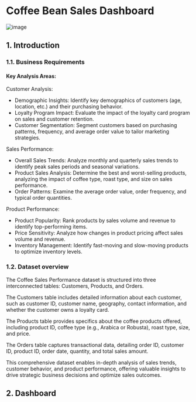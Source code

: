 # Coffee Bean Sales Dashboard

![image](https://github.com/linhnguyen2601/Excel-Projects/assets/166676829/b7d7f7d3-dc5f-4e46-94d0-7ea0b99362e2)

## 1. Introduction

### 1.1. Business Requirements

#### Key Analysis Areas:

Customer Analysis:

- Demographic Insights: Identify key demographics of customers (age, location, etc.) and their purchasing behavior.
- Loyalty Program Impact: Evaluate the impact of the loyalty card program on sales and customer retention.
- Customer Segmentation: Segment customers based on purchasing patterns, frequency, and average order value to tailor marketing strategies.

Sales Performance:

- Overall Sales Trends: Analyze monthly and quarterly sales trends to identify peak sales periods and seasonal variations.
- Product Sales Analysis: Determine the best and worst-selling products, analyzing the impact of coffee type, roast type, and size on sales performance.
- Order Patterns: Examine the average order value, order frequency, and typical order quantities.

Product Performance:

- Product Popularity: Rank products by sales volume and revenue to identify top-performing items.
- Price Sensitivity: Analyze how changes in product pricing affect sales volume and revenue.
- Inventory Management: Identify fast-moving and slow-moving products to optimize inventory levels.

### 1.2. Dataset overview

The Coffee Sales Performance dataset is structured into three interconnected tables: Customers, Products, and Orders.

The Customers table includes detailed information about each customer, such as customer ID, customer name, geography, contact information, and whether the customer owns a loyalty card.

The Products table provides specifics about the coffee products offered, including product ID, coffee type (e.g., Arabica or Robusta), roast type, size, and price.

The Orders table captures transactional data, detailing order ID, customer ID, product ID, order date, quantity, and total sales amount.

This comprehensive dataset enables in-depth analysis of sales trends, customer behavior, and product performance, offering valuable insights to drive strategic business decisions and optimize sales outcomes.

## 2. Dashboard


